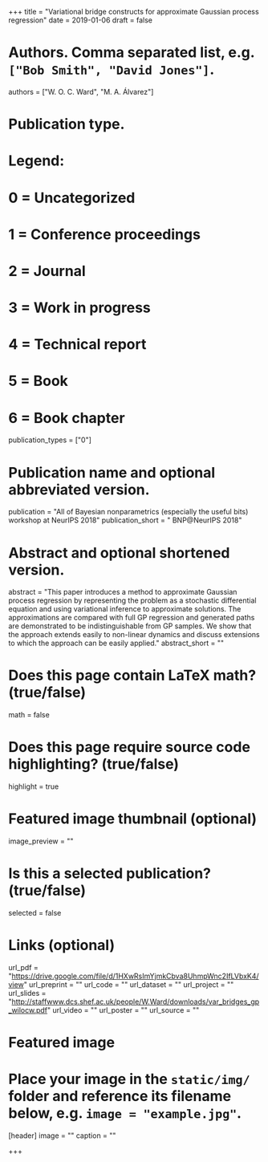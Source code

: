 +++
title = "Variational bridge constructs for approximate Gaussian process regression"
date = 2019-01-06
draft = false

# Authors. Comma separated list, e.g. `["Bob Smith", "David Jones"]`.
authors = ["W. O. C. Ward", "M. A. Álvarez"]

# Publication type.
# Legend:
# 0 = Uncategorized
# 1 = Conference proceedings
# 2 = Journal
# 3 = Work in progress
# 4 = Technical report
# 5 = Book
# 6 = Book chapter
publication_types = ["0"]

# Publication name and optional abbreviated version.
publication = "All of Bayesian nonparametrics (especially the useful bits) workshop at NeurIPS 2018"
publication_short = " BNP@NeurIPS 2018"

# Abstract and optional shortened version.
abstract = "This paper introduces a method to approximate Gaussian process regression by representing the problem as a stochastic differential equation and using variational inference to approximate solutions. The approximations are compared with full GP regression and generated paths are demonstrated to be indistinguishable from GP samples. We show that the approach extends easily to non-linear dynamics and discuss extensions to which the approach can be easily applied."
abstract_short = ""

# Does this page contain LaTeX math? (true/false)
math = false

# Does this page require source code highlighting? (true/false)
highlight = true

# Featured image thumbnail (optional)
image_preview = ""

# Is this a selected publication? (true/false)
selected = false

# Links (optional)
url_pdf = "https://drive.google.com/file/d/1HXwRsImYjmkCbva8UhmpWnc2IfLVbxK4/view"
url_preprint = ""
url_code = ""
url_dataset = ""
url_project = ""
url_slides = "http://staffwww.dcs.shef.ac.uk/people/W.Ward/downloads/var_bridges_gp_wilocw.pdf"
url_video = ""
url_poster = ""
url_source = ""


# Featured image
# Place your image in the `static/img/` folder and reference its filename below, e.g. `image = "example.jpg"`.
[header]
image = ""
caption = ""

+++
